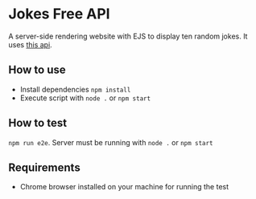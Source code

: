 # Jokes Free API
A server-side rendering website with EJS to display ten random jokes. It uses [this api](https://github.com/15Dkatz/official_joke_api).

## How to use
* Install dependencies `npm install`
* Execute script with `node .` or `npm start`

## How to test
`npm run e2e`. Server must be running with `node .` or `npm start`

## Requirements
* Chrome browser installed on your machine for running the test
